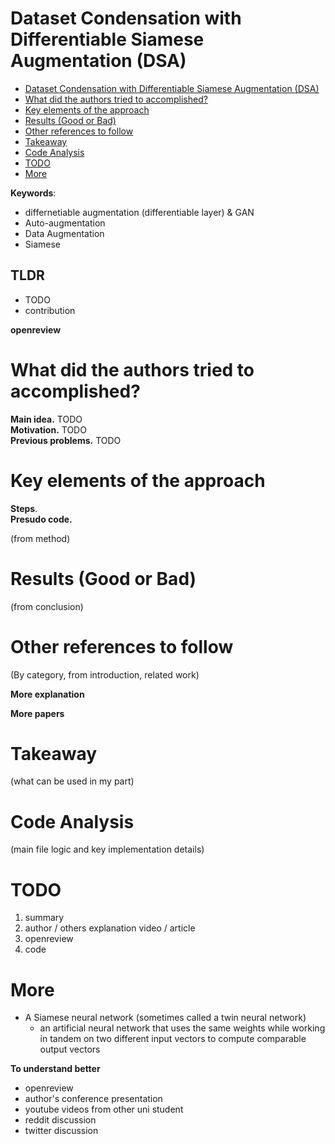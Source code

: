 # Dataset Condensation with Differentiable Siamese Augmentation (DSA)

- [Dataset Condensation with Differentiable Siamese Augmentation (DSA)](#dataset-condensation-with-differentiable-siamese-augmentation-dsa)
- [What did the authors tried to accomplished?](#what-did-the-authors-tried-to-accomplished)
- [Key elements of the approach](#key-elements-of-the-approach)
- [Results (Good or Bad)](#results-good-or-bad)
- [Other references to follow](#other-references-to-follow)
- [Takeaway](#takeaway)
- [Code Analysis](#code-analysis)
- [TODO](#todo)
- [More](#more)

**Keywords**:
- differnetiable augmentation (differentiable layer) & GAN
- Auto-augmentation
- Data Augmentation
- Siamese
  

**TLDR**
-  
- TODO
- contribution

**openreview**

# What did the authors tried to accomplished?

**Main idea.**  TODO  
**Motivation.** TODO  
**Previous problems.** TODO  


# Key elements of the approach

**Steps**.  
**Presudo code.**   

(from method)

# Results (Good or Bad)

(from conclusion)

# Other references to follow

(By category, from introduction, related work)

**More explanation**

**More papers**



# Takeaway

(what can be used in my part)

# Code Analysis

(main file logic and key implementation details)

# TODO

1. summary
2. author / others explanation video / article
3. openreview
4. code

# More

- A Siamese neural network (sometimes called a twin neural network) 
  - an artificial neural network that uses the same weights while working in tandem on two different input vectors to compute comparable output vectors

**To understand better**
- openreview
- author's conference presentation
- youtube videos from other uni student
- reddit discussion
- twitter discussion